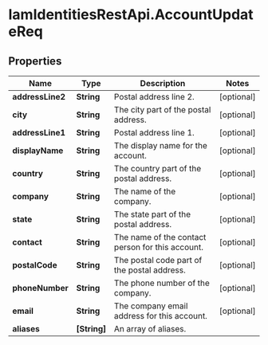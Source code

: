 # IamIdentitiesRestApi.AccountUpdateReq

## Properties
Name | Type | Description | Notes
------------ | ------------- | ------------- | -------------
**addressLine2** | **String** | Postal address line 2. | [optional] 
**city** | **String** | The city part of the postal address. | [optional] 
**addressLine1** | **String** | Postal address line 1. | [optional] 
**displayName** | **String** | The display name for the account. | [optional] 
**country** | **String** | The country part of the postal address. | [optional] 
**company** | **String** | The name of the company. | [optional] 
**state** | **String** | The state part of the postal address. | [optional] 
**contact** | **String** | The name of the contact person for this account. | [optional] 
**postalCode** | **String** | The postal code part of the postal address. | [optional] 
**phoneNumber** | **String** | The phone number of the company. | [optional] 
**email** | **String** | The company email address for this account. | [optional] 
**aliases** | **[String]** | An array of aliases. | 


